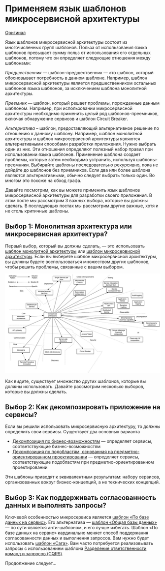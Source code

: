 # Применяем язык шаблонов микросервисной архитектуры

[Оригинал](https://microservices.io/articles/applying.html)

Язык шаблонов микросервисной архитектуры состоит из многочисленных 
групп шаблонов. Польза от использования языка шаблонов превышает сумму 
польз от использования его отдельных шаблонов, потому что он определяет 
следующие отношения между шаблонами:

_Предшественник_ — шаблон-предшественник — это шаблон, который обосновывает 
потребность в данном шаблоне. Например, шаблон микросервисной архитектуры 
является предшественником остальных шаблонов языка шаблонов, за исключением 
шаблона монолитной архитектуры.

_Преемник_ — шаблон, который решает проблемы, порожденные данным шаблоном. 
Например, при использовании микросервисной архитектуры необходимо
применить целый ряд шаблонов-преемников, включая обнаружение сервисов
и шаблон Circuit Breaker.

_Альтернатива_ – шаблон, предоставляющий альтернативное решение по отношению 
к данному шаблону. Например, шаблон монолитной архитектуры и шаблон 
микросервисной архитектуры являются альтернативными способами разработки 
приложения. Нужно выбрать один из них. Эти отношения определяют полезный
набор правил при использовании языка шаблонов. Применение шаблона создает 
проблемы, которые затем необходимо устранить, используя шаблоны-преемники.
Выбирайте шаблоны последовательно рекурсивно, пока не дойдёте до шаблонов
без приемников. Если два или более шаблона являются альтернативными, обычно 
следует выбрать только один. Во многом это похоже на обход графа.

Давайте посмотрим, как вы можете применить язык шаблонов микросервисной 
архитектуры для разработки своего приложения. В этом посте мы рассмотрим 
3 важных выбора, которые вы должны сделать. В последующих постах мы 
рассмотрим другие важные, хотя и не столь критичные шаблоны.

## Выбор 1: Монолитная архитектура или микросервисная архитектура?

Первый выбор, который вы должны сделать, — это использовать [шаблон 
монолитной архитектуры](../Patterns/Application-architecture-patterns/pattern-monolithic-architecture.md) или 
[шаблон микросервисной архитектуры](../Patterns/Application-architecture-patterns/pattern-microservice-architecture.md). 
Если вы выберете шаблон микросервисной архитектуры, вы должны будете 
воспользоваться множеством других шаблонов, чтобы решить проблемы, связанные 
с вашим выбором.

![](../../images/applying-the-microservice-architecture-pattern-language/PatternsRelatedToMicroservices.jpg)

Как видите, существует множество других шаблонов, которые вы должны 
использовать. Давайте рассмотрим несколько выборов, которые вы должны 
сделать.

## Выбор 2: Как декомпозировать приложение на сервисы?

Если вы решили использовать микросервисную архитектуру, то должны определить 
свои сервисы. Существует два основных варианта

* [Декомпозиция по бизнес-возможностям](../Patterns/Decomposition/decompose-by-business-capability.md) — определяет 
  сервисы, соответствующие бизнес-возможностям
* [Декомпозиция по подобластям, основанная на предметно-ориентированном
  проектировании](../Patterns/Decomposition/decompose-by-subdomain.md) — определяет 
  сервисы, соответствующие подобластям при предметно-ориентированном
  проектировании 

Эти шаблоны приводят к эквивалентным результатам: набору сервисов, 
организованных вокруг бизнес-концепций, а не технических концепций.

## Выбор 3: Как поддерживать согласованность данных и выполнять запросы?

Ключевой особенностью микросервиса является [шаблон «По базе данных на сервис»](../Data-management/database-per-service.md).
Его альтернатива — [шаблон «Общая базы данных»](../Data-management/shared-database.md) — по 
сути является анти-шаблоном, и его лучше избегать. Шаблон «По базе данных на 
сервис» кардинально меняет способ поддержания согласованности данных и 
выполнения запросов. Вам нужно будет использовать [шаблон «Сага»](../Data-management/saga.md). Вам 
часто потребуется реализовывать запросы с использованием шаблона [Разделение
ответственности команд и запросов (CQRS)](../Data-management/cqrs.md).

Продолжение следует...